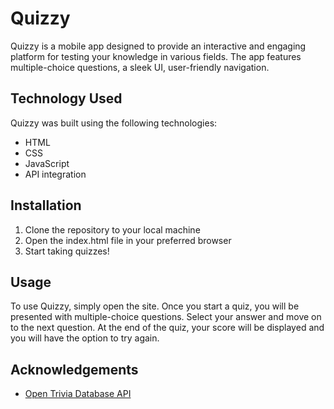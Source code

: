 
# Quizzy

Quizzy is a mobile app designed to provide an interactive and engaging platform for testing your knowledge in various fields. The app features multiple-choice questions, a sleek UI, user-friendly navigation.




## Technology Used

Quizzy was built using the following technologies:

- HTML
- CSS
- JavaScript
- API integration


## Installation

1. Clone the repository to your local machine
2. Open the index.html file in your preferred browser
3. Start taking quizzes!
    
## Usage

To use Quizzy, simply open the site. Once you start a quiz, you will be presented with multiple-choice questions. Select your answer and move on to the next question. At the end of the quiz, your score will be displayed and you will have the option to try again.


## Acknowledgements

 - [Open Trivia Database API](https://opentdb.com/api_config.php)

